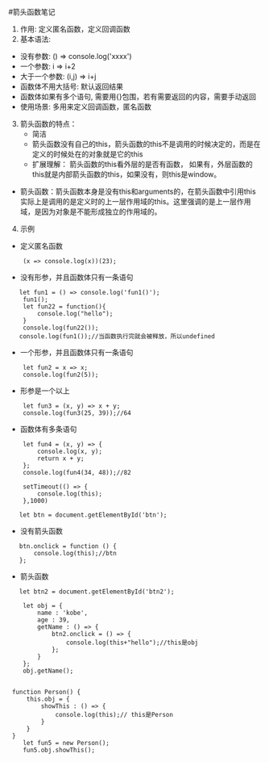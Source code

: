 ﻿#箭头函数笔记﻿ 1. 作用: 定义匿名函数，定义回调函数 2.  基本语法:   - 没有参数: () => console.log('xxxx')   - 一个参数: i => i+2   - 大于一个参数: (i,j) => i+j   - 函数体不用大括号: 默认返回结果   - 函数体如果有多个语句, 需要用{}包围，若有需要返回的内容，需要手动返回   - 使用场景: 多用来定义回调函数，匿名函数 3. 箭头函数的特点：    - 简洁    - 箭头函数没有自己的this，箭头函数的this不是调用的时候决定的，而是在定义的时候处在的对象就是它的this    - 扩展理解： 箭头函数的this看外层的是否有函数， 如果有，外层函数的this就是内部箭头函数的this，如果没有，则this是window。   - 箭头函数：箭头函数本身是没有this和arguments的，在箭头函数中引用this实际上是调用的是定义时的上一层作用域的this。这里强调的是上一层作用域，是因为对象是不能形成独立的作用域的。 4. 示例    - 定义匿名函数```    (x => console.log(x))(23);```   - 没有形参，并且函数体只有一条语句```   let fun1 = () => console.log('fun1()');    fun1();	let fun22 = function(){		console.log("hello");	}	console.log(fun22());   console.log(fun1());//当函数执行完就会被释放，所以undefined```   - 一个形参，并且函数体只有一条语句```    let fun2 = x => x;    console.log(fun2(5));```   - 形参是一个以上```    let fun3 = (x, y) => x + y;    console.log(fun3(25, 39));//64```   - 函数体有多条语句```    let fun4 = (x, y) => {        console.log(x, y);        return x + y;    };    console.log(fun4(34, 48));//82    setTimeout(() => {        console.log(this);    },1000)   let btn = document.getElementById('btn');```   - 没有箭头函数```   btn.onclick = function () {       console.log(this);//btn   };```   - 箭头函数```   let btn2 = document.getElementById('btn2');    let obj = {        name : 'kobe',        age : 39,        getName : () => {            btn2.onclick = () => {                console.log(this+"hello");//this是obj            };        }    };    obj.getName(); function Person() {     this.obj = {         showThis : () => {             console.log(this);// this是Person         }     } }    let fun5 = new Person();    fun5.obj.showThis();```